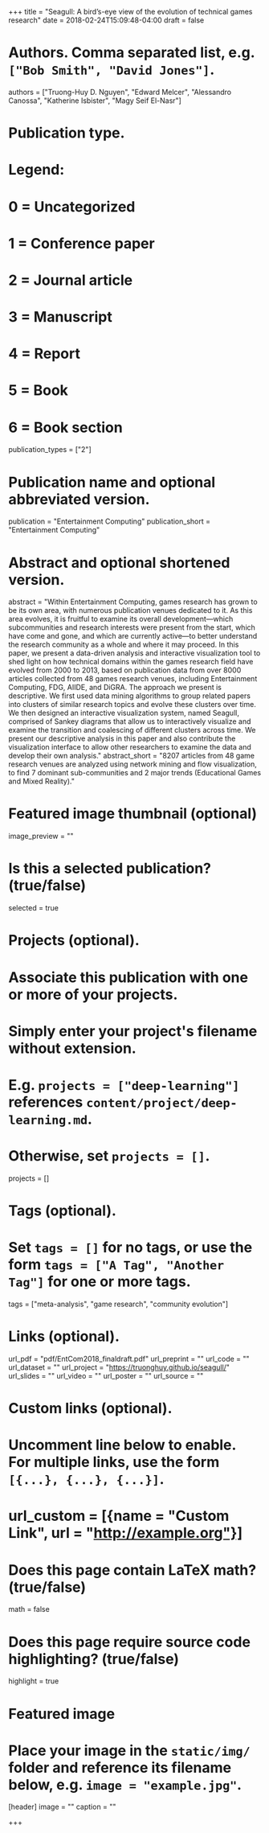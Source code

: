 +++
title = "Seagull: A bird’s-eye view of the evolution of technical games research"
date = 2018-02-24T15:09:48-04:00
draft = false

# Authors. Comma separated list, e.g. `["Bob Smith", "David Jones"]`.
authors = ["Truong-Huy D. Nguyen", "Edward Melcer", 
			"Alessandro Canossa", "Katherine Isbister", "Magy Seif El-Nasr"]

# Publication type.
# Legend:
# 0 = Uncategorized
# 1 = Conference paper
# 2 = Journal article
# 3 = Manuscript
# 4 = Report
# 5 = Book
# 6 = Book section
publication_types = ["2"]

# Publication name and optional abbreviated version.
publication = "Entertainment Computing"
publication_short = "Entertainment Computing"

# Abstract and optional shortened version.
abstract = "Within Entertainment Computing, games research has grown to be its own area, with numerous publication venues dedicated to it. As this area evolves, it is fruitful to examine its overall development—which subcommunities and research interests were present from the start, which have come and gone, and which are currently active—to better understand the research community as a whole and where it may proceed. In this paper, we present a data-driven analysis and interactive visualization tool to shed light on how technical domains within the games research field have evolved from 2000 to 2013, based on publication data from over 8000 articles collected from 48 games research venues, including Entertainment Computing, FDG, AIIDE, and DiGRA. The approach we present is descriptive. We first used data mining algorithms to group related papers into clusters of similar research topics and evolve these clusters over time. We then designed an interactive visualization system, named Seagull, comprised of Sankey diagrams that allow us to interactively visualize and examine the transition and coalescing of different clusters across time. We present our descriptive analysis in this paper and also contribute the visualization interface to allow other researchers to examine the data and develop their own analysis."
abstract_short = "8207 articles from 48 game research venues are analyzed using network mining and flow visualization, to find 7 dominant sub-communities and 2 major trends (Educational Games and Mixed Reality)."

# Featured image thumbnail (optional)
image_preview = ""

# Is this a selected publication? (true/false)
selected = true

# Projects (optional).
#   Associate this publication with one or more of your projects.
#   Simply enter your project's filename without extension.
#   E.g. `projects = ["deep-learning"]` references `content/project/deep-learning.md`.
#   Otherwise, set `projects = []`.
projects = []

# Tags (optional).
#   Set `tags = []` for no tags, or use the form `tags = ["A Tag", "Another Tag"]` for one or more tags.
tags = ["meta-analysis", "game research", "community evolution"]

# Links (optional).
url_pdf = "pdf/EntCom2018_finaldraft.pdf"
url_preprint = ""
url_code = ""
url_dataset = ""
url_project = "https://truonghuy.github.io/seagull/"
url_slides = ""
url_video = ""
url_poster = ""
url_source = ""

# Custom links (optional).
#   Uncomment line below to enable. For multiple links, use the form `[{...}, {...}, {...}]`.
# url_custom = [{name = "Custom Link", url = "http://example.org"}]

# Does this page contain LaTeX math? (true/false)
math = false

# Does this page require source code highlighting? (true/false)
highlight = true

# Featured image
# Place your image in the `static/img/` folder and reference its filename below, e.g. `image = "example.jpg"`.
[header]
image = ""
caption = ""

+++
